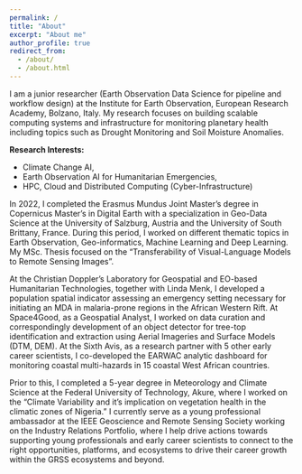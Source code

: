 ```yaml
---
permalink: /
title: "About"
excerpt: "About me"
author_profile: true
redirect_from: 
  - /about/
  - /about.html
---
```


I am a junior researcher (Earth Observation Data Science for pipeline and workflow design) at the Institute for Earth Observation, European Research Academy, Bolzano, Italy. My research focuses on building scalable computing systems and infrastructure for monitoring planetary health including topics such as Drought Monitoring and Soil Moisture Anomalies.


**Research Interests:** 
-	Climate Change AI,
-	Earth Observation AI for Humanitarian Emergencies,
-	HPC, Cloud and Distributed Computing (Cyber-Infrastructure)

In 2022, I completed the Erasmus Mundus Joint Master’s degree in Copernicus Master’s in Digital Earth with a specialization in Geo-Data Science at the University of Salzburg, Austria and the University of South Brittany, France. During this period, I worked on different thematic topics in Earth Observation, Geo-informatics, Machine Learning and Deep Learning. My MSc. Thesis focused on the “Transferability of Visual-Language Models to Remote Sensing Images”.


At the Christian Doppler’s Laboratory for Geospatial and EO-based Humanitarian Technologies, together with Linda Menk, I developed a population spatial indicator assessing an emergency setting necessary for initiating an MDA in malaria-prone regions in the African Western Rift. At Space4Good, as a Geospatial Analyst, I worked on data curation and correspondingly development of an object detector for tree-top identification and extraction using Aerial Imageries and Surface Models (DTM, DEM). At the Sixth Avis, as a research partner with 5 other early career scientists, I co-developed the EARWAC analytic dashboard for monitoring coastal multi-hazards in 15 coastal West African countries. 


Prior to this, I completed a 5-year degree in Meteorology and Climate Science at the Federal University of Technology, Akure, where I worked on the “Climate Variability and it’s implication on vegetation health in the climatic zones of Nigeria.” 
I currently serve as a young professional ambassador at the IEEE Geoscience and Remote Sensing Society working on the Industry Relations Portfolio, where I help drive actions towards supporting young professionals and early career scientists to connect to the right opportunities, platforms, and ecosystems to drive their career growth within the GRSS ecosystems and beyond.
